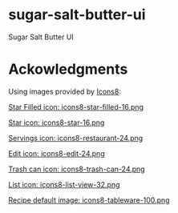 # sugar-salt-butter-ui
Sugar Salt Butter UI

# Ackowledgments
Using images provided by [Icons8](https://icons8.com):

[Star Filled icon: icons8-star-filled-16.png](https://icons8.com/icon/38845/star-filled)

[Star icon: icons8-star-16.png](https://icons8.com/icon/38864/star)

[Servings icon: icons8-restaurant-24.png](https://icons8.com/icon/57225/restaurant)

[Edit icon: icons8-edit-24.png](https://icons8.com/icon/65358/edit)

[Trash can icon: icons8-trash-can-24.png](https://icons8.com/icon/58913/trash-can)

[List icon: icons8-list-view-32.png](https://icons8.com/icon/92786/list-view)

[Recipe default image: icons8-tableware-100.png](https://icons8.com/icon/24555/tableware)